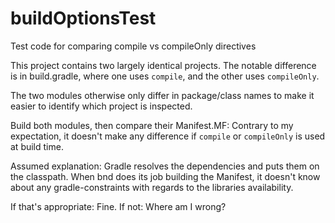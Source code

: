 # buildOptionsTest
Test code for comparing compile vs compileOnly directives

This project contains two largely identical projects. The notable difference is in build.gradle, 
where one uses `compile`, and the other uses `compileOnly`.

The two modules otherwise only differ in package/class names to make it easier to identify which project is inspected.

Build both modules, then compare their Manifest.MF: Contrary to my expectation, 
it doesn't make any difference if `compile` or `compileOnly` is used at build time.

Assumed explanation: Gradle resolves the dependencies and puts them on the classpath. 
When bnd does its job building the Manifest, it doesn't know about any gradle-constraints with regards to the libraries availability.

If that's appropriate: Fine. If not: Where am I wrong?